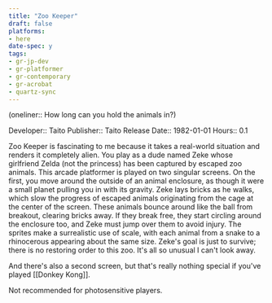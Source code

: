 ```yaml
---
title: "Zoo Keeper"
draft: false
platforms:
- here
date-spec: y
tags:
- gr-jp-dev
- gr-platformer
- gr-contemporary 
- gr-acrobat
- quartz-sync
---
```


(oneliner:: How long can you hold the animals in?)

Developer:: Taito
Publisher:: Taito
Release Date:: 1982-01-01
Hours:: 0.1

Zoo Keeper is fascinating to me because it takes a real-world situation and renders it completely alien. You play as a dude named Zeke whose girlfriend Zelda (not the princess) has been captured by escaped zoo animals. This arcade platformer  is played on two singular screens. On the first, you move around the outside of an animal enclosure, as though it were a small planet pulling you in with its gravity. Zeke lays bricks as he walks, which slow the progress of escaped animals originating from the cage at the center of the screen. These animals bounce around like the ball from breakout, clearing bricks away. If they break free, they start circling around the enclosure too, and Zeke must jump over them to avoid injury. The sprites make a surrealistic use of scale, with each animal from a snake to a rhinocerous appearing about the same size. Zeke's goal is just to survive; there is no restoring order to this zoo. It's all so unusual I can't look away.

And there's also a second screen, but that's really nothing special if you've played [[Donkey Kong]].

Not recommended for photosensitive players.